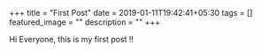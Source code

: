 +++
title =  "First Post"
date = 2019-01-11T19:42:41+05:30
tags = []
featured_image = ""
description = ""
+++

Hi Everyone, this is my first post !!